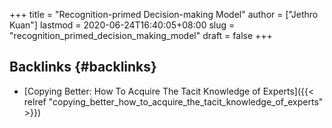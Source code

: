 +++
title = "Recognition-primed Decision-making Model"
author = ["Jethro Kuan"]
lastmod = 2020-06-24T16:40:05+08:00
slug = "recognition_primed_decision_making_model"
draft = false
+++

## Backlinks {#backlinks}

- [Copying Better: How To Acquire The Tacit Knowledge of Experts]({{< relref "copying_better_how_to_acquire_the_tacit_knowledge_of_experts" >}})
